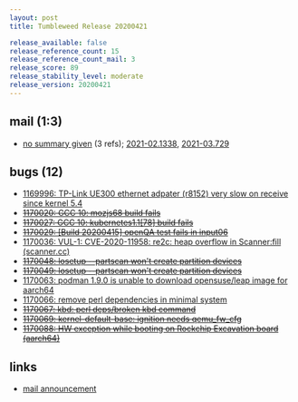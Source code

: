 ```yaml
---
layout: post
title: Tumbleweed Release 20200421

release_available: false
release_reference_count: 15
release_reference_count_mail: 3
release_score: 89
release_stability_level: moderate
release_version: 20200421
---
```


## mail (1:3)

- [no summary given](https://github.com/boombatower/tumbleweed-review/issues/10) (3 refs); [2021-02.1338](https://github.com/boombatower/tumbleweed-review/issues/10), [2021-03.729](https://github.com/boombatower/tumbleweed-review/issues/10)

## bugs (12)

<!--more-->

- [1169996: TP-Link UE300 ethernet adpater (r8152) very slow on receive since kernel 5.4](https://bugzilla.opensuse.org/show_bug.cgi?id=1169996)
- ~~[1170020: GCC 10: mozjs68 build fails](https://bugzilla.opensuse.org/show_bug.cgi?id=1170020)~~
- ~~[1170027: GCC 10: kubernetes1.1\[78\] build fails](https://bugzilla.opensuse.org/show_bug.cgi?id=1170027)~~
- ~~[1170029: \[Build 20200415\] openQA test fails in input06 <script>alert(1)</script>](https://bugzilla.opensuse.org/show_bug.cgi?id=1170029)~~
- [1170036: VUL-1: CVE-2020-11958: re2c: heap overflow in Scanner:fill (scanner.cc)](https://bugzilla.opensuse.org/show_bug.cgi?id=1170036)
- ~~[1170048: losetup --partscan won't create partition devices](https://bugzilla.opensuse.org/show_bug.cgi?id=1170048)~~
- ~~[1170049: losetup --partscan won't create partition devices](https://bugzilla.opensuse.org/show_bug.cgi?id=1170049)~~
- [1170063: podman 1.9.0 is unable to download opensuse/leap image for aarch64](https://bugzilla.opensuse.org/show_bug.cgi?id=1170063)
- [1170066: remove perl dependencies in minimal system](https://bugzilla.opensuse.org/show_bug.cgi?id=1170066)
- ~~[1170067: kbd: perl deps/broken kbd command](https://bugzilla.opensuse.org/show_bug.cgi?id=1170067)~~
- ~~[1170069: kernel-default-base: ignition needs qemu_fw_cfg](https://bugzilla.opensuse.org/show_bug.cgi?id=1170069)~~
- ~~[1170088: HW exception while booting on Rockchip Excavation board (aarch64)](https://bugzilla.opensuse.org/show_bug.cgi?id=1170088)~~



## links

- [mail announcement](https://github.com/boombatower/tumbleweed-review/issues/10)
